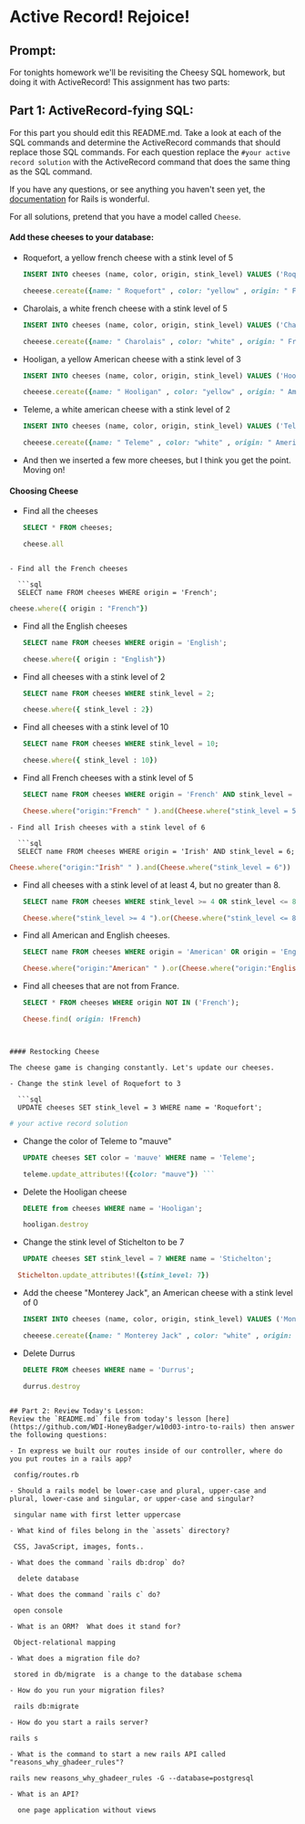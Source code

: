 # Active Record!  Rejoice!

## Prompt:
For tonights homework we'll be revisiting the Cheesy SQL homework, but doing it with ActiveRecord!  This assignment has two parts:

## Part 1: ActiveRecord-fying SQL:

For this part you should edit this README.md. Take a look at each of the SQL commands and determine the ActiveRecord commands that should replace those SQL commands.  For each question replace the `#your active record solution` with the ActiveRecord command that does the same thing as the SQL command.

If you have any questions, or see anything you haven't seen yet, the [documentation](https://guides.rubyonrails.org/active_record_basics.html) for Rails is wonderful.

For all solutions, pretend that you have a model called `Cheese`.

#### Add these cheeses to your database:

- Roquefort, a yellow french cheese with a stink level of 5
  ```sql
  INSERT INTO cheeses (name, color, origin, stink_level) VALUES ('Roquefort', 'yellow', 'French', 5);
  ```

  ```ruby
  cheeese.cereate({name: " Roquefort" , color: "yellow" , origin: " French" ,stink_level: 5}) ```

- Charolais, a white french cheese with a stink level of 5
  ```sql
  INSERT INTO cheeses (name, color, origin, stink_level) VALUES ('Charolais', 'white', 'French', 5);
  ```

  ```ruby
  cheeese.cereate({name: " Charolais" , color: "white" , origin: " French" ,stink_level: 5}) 
  ```

- Hooligan, a yellow American cheese with a stink level of 3
  ```sql
  INSERT INTO cheeses (name, color, origin, stink_level) VALUES ('Hooligan', 'yellow', 'American', 3);
  ```

  ```ruby
  cheeese.cereate({name: " Hooligan" , color: "yellow" , origin: " American" ,stink_level: 3}) 
  ```
- Teleme, a white american cheese with a stink level of 2
  ```sql
  INSERT INTO cheeses (name, color, origin, stink_level) VALUES ('Teleme', 'white', 'American', 2);
  ```

  ```ruby
  cheeese.cereate({name: " Teleme" , color: "white" , origin: " American" ,stink_level:2}) 
  ```
- And then we inserted a few more cheeses, but I think you get the point.  Moving on!

#### Choosing Cheese


- Find all the cheeses
  
  ```sql
  SELECT * FROM cheeses;
  ```

  ```ruby
  cheese.all
```

- Find all the French cheeses
    
  ```sql
  SELECT name FROM cheeses WHERE origin = 'French';
  ```

  ```ruby
  cheese.where({ origin : "French"})
  ```
- Find all the English cheeses
    
  ```sql
  SELECT name FROM cheeses WHERE origin = 'English';
  ```

  ```ruby
  cheese.where({ origin : "English"})
  ```
- Find all cheeses with a stink level of 2
    
  ```sql
  SELECT name FROM cheeses WHERE stink_level = 2;
  ```

  ```ruby
  cheese.where({ stink_level : 2})
  ```
- Find all cheeses with a stink level of 10
    
  ```sql
  SELECT name FROM cheeses WHERE stink_level = 10;
  ```

  ```ruby
  cheese.where({ stink_level : 10})
  ```
- Find all French cheeses with a stink level of 5
    
  ```sql
  SELECT name FROM cheeses WHERE origin = 'French' AND stink_level = 5;
  ```

  ```ruby
  Cheese.where("origin:"French" " ).and(Cheese.where("stink_level = 5"))
```
- Find all Irish cheeses with a stink level of 6
    
  ```sql
  SELECT name FROM cheeses WHERE origin = 'Irish' AND stink_level = 6;
  ```

  ```ruby
  Cheese.where("origin:"Irish" " ).and(Cheese.where("stink_level = 6")) 
  ```
- Find all cheeses with a stink level of at least 4, but no greater than 8.
    
  ```sql
  SELECT name FROM cheeses WHERE stink_level >= 4 OR stink_level <= 8;
  ```

  ```ruby
  Cheese.where("stink_level >= 4 ").or(Cheese.where("stink_level <= 8"))  
  ```
- Find all American and English cheeses.
    
  ```sql
  SELECT name FROM cheeses WHERE origin = 'American' OR origin = 'English';
  ```

  ```ruby
  Cheese.where("origin:"American" " ).or(Cheese.where("origin:"English" ")) 
  ```
- Find all cheeses that are not from France.
    
  ```sql
  SELECT * FROM cheeses WHERE origin NOT IN ('French');
  ```

  ```ruby
  Cheese.find( origin: !French)
```


#### Restocking Cheese

The cheese game is changing constantly. Let's update our cheeses.

- Change the stink level of Roquefort to 3
    
  ```sql
  UPDATE cheeses SET stink_level = 3 WHERE name = 'Roquefort';
  ```

  ```ruby
  # your active record solution
  ```
- Change the color of Teleme to "mauve"
    
  ```sql
  UPDATE cheeses SET color = 'mauve' WHERE name = 'Teleme';
  ```

  ```ruby
  teleme.update_attributes!({color: "mauve"}) ```
- Delete the Hooligan cheese
    
  ```sql
  DELETE from cheeses WHERE name = 'Hooligan';
  ```

  ```ruby
  hooligan.destroy
  ```
- Change the stink level of Stichelton to be 7
    
  ```sql
  UPDATE cheeses SET stink_level = 7 WHERE name = 'Stichelton';
  ```
```ruby
  Stichelton.update_attributes!({stink_level: 7})
  ```
- Add the cheese "Monterey Jack", an American cheese with a stink level of 0
    
  ```sql
  INSERT INTO cheeses (name, color, origin, stink_level) VALUES ('Monterey Jack', 'white', 'American', 0);
  ```

  ```ruby
  cheeese.cereate({name: " Monterey Jack" , color: "white" , origin: " American" ,stink_level: 0}) ```
  ```
- Delete Durrus
    
  ```sql
  DELETE FROM cheeses WHERE name = 'Durrus';
  ```

  ```ruby
  durrus.destroy
```

## Part 2: Review Today's Lesson:
Review the `README.md` file from today's lesson [here](https://github.com/WDI-HoneyBadger/w10d03-intro-to-rails) then answer the following questions:

- In express we built our routes inside of our controller, where do you put routes in a rails app?
  ```
     config/routes.rb
```
- Should a rails model be lower-case and plural, upper-case and plural, lower-case and singular, or upper-case and singular?
  ```
     singular name with first letter uppercase
  ```
- What kind of files belong in the `assets` directory?
  ```
     CSS, JavaScript, images, fonts..
  ```
- What does the command `rails db:drop` do?
  ```
      delete database
  ```
- What does the command `rails c` do?
  ```
     open console
  ```
- What is an ORM?  What does it stand for?
```
     Object-relational mapping
  ```
- What does a migration file do?
  ```
     stored in db/migrate  is a change to the database schema
  ```
- How do you run your migration files?
  ```
     rails db:migrate
  ```
- How do you start a rails server?
  ```
    rails s
```
- What is the command to start a new rails API called "reasons_why_ghadeer_rules"?
  ```
    rails new reasons_why_ghadeer_rules -G --database=postgresql
```
- What is an API?
  ```
      one page application without views 
  ```
